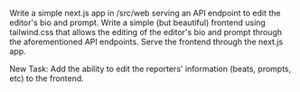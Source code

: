 Write a simple next.js app in /src/web serving an API endpoint to edit the editor's bio and prompt.
Write a simple (but beautiful) frontend using tailwind.css that allows the editing of the editor's bio and prompt through the aforementioned API endpoints. Serve the frontend through the next.js app.

New Task: Add the ability to edit the reporters' information (beats, prompts, etc) to the frontend.